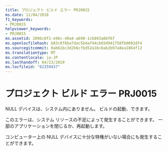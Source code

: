 ```yaml
---
title: プロジェクト ビルド エラー PRJ0015
ms.date: 11/04/2016
f1_keywords:
- PRJ0015
helpviewer_keywords:
- PRJ0015
ms.assetid: 2096c8f1-e96c-49a4-a690-1cb893a8bf6f
ms.openlocfilehash: b83c8f6ba7dac5b4af44cb03d941750fb0092df4
ms.sourcegitcommit: 0ab61bc3d2b6cfbd52a16c6ab2b97a8ea1864f12
ms.translationtype: MT
ms.contentlocale: ja-JP
ms.lasthandoff: 04/23/2019
ms.locfileid: "62359437"
---
```

# <a name="project-build-error-prj0015"></a>プロジェクト ビルド エラー PRJ0015

NULL デバイスは、システム内にありません。 ビルドの起動、できます。

このエラーは、システム リソースの不足によって発生することができます。 一部のアプリケーションを閉じるか、再起動します。

コンピューター上の NULL デバイスに十分な特権がいない場合にも発生することができます。